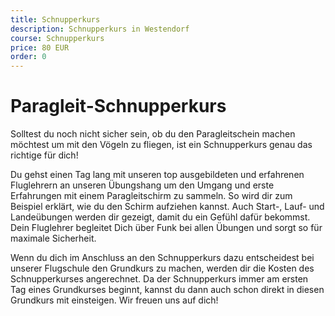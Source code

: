 ```yaml
---
title: Schnupperkurs
description: Schnupperkurs in Westendorf
course: Schnupperkurs
price: 80 EUR
order: 0
---
```


# Paragleit-Schnupperkurs

Solltest du noch nicht sicher sein, ob du den Paragleitschein machen möchtest um mit den Vögeln zu fliegen, ist ein Schnupperkurs genau das richtige für dich!

Du gehst einen Tag lang mit unseren top ausgebildeten und erfahrenen Fluglehrern an unseren Übungshang um den Umgang und erste Erfahrungen mit einem Paragleitschirm zu sammeln. So wird dir zum Beispiel erklärt, wie du den Schirm aufziehen kannst. Auch Start-, Lauf- und Landeübungen werden dir gezeigt, damit du ein Gefühl dafür bekommst. Dein Fluglehrer begleitet Dich über Funk bei allen Übungen und sorgt so für maximale Sicherheit.

Wenn du dich im Anschluss an den Schnupperkurs dazu entscheidest bei unserer Flugschule den Grundkurs zu machen, werden dir die Kosten des Schnupperkurses angerechnet. Da der Schnupperkurs immer am ersten Tag eines Grundkurses beginnt, kannst du dann auch schon direkt in diesen Grundkurs mit einsteigen. 
Wir freuen uns auf dich! 
